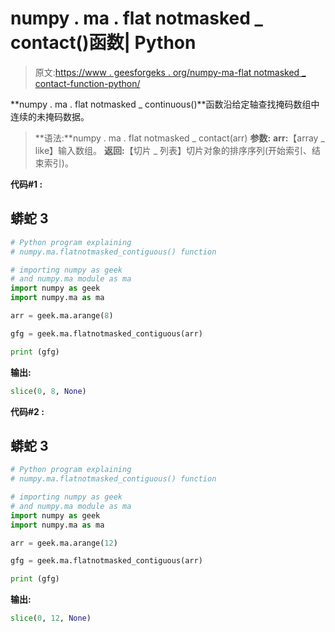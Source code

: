 # numpy . ma . flat notmasked _ contact()函数| Python

> 原文:[https://www . geesforgeks . org/numpy-ma-flat notmasked _ contact-function-python/](https://www.geeksforgeeks.org/numpy-ma-flatnotmasked_contiguous-function-python/)

**numpy . ma . flat notmasked _ continuous()**函数沿给定轴查找掩码数组中连续的未掩码数据。

> **语法:**numpy . ma . flat notmasked _ contact(arr)
> **参数:**
> **arr:**【array _ like】输入数组。
> **返回:**【切片 _ 列表】切片对象的排序序列(开始索引、结束索引)。

**代码#1 :**

## 蟒蛇 3

```py
# Python program explaining
# numpy.ma.flatnotmasked_contiguous() function

# importing numpy as geek 
# and numpy.ma module as ma
import numpy as geek
import numpy.ma as ma

arr = geek.ma.arange(8)

gfg = geek.ma.flatnotmasked_contiguous(arr)

print (gfg)
```

**输出:**

```py
slice(0, 8, None)
```

**代码#2 :**

## 蟒蛇 3

```py
# Python program explaining
# numpy.ma.flatnotmasked_contiguous() function

# importing numpy as geek 
# and numpy.ma module as ma
import numpy as geek
import numpy.ma as ma

arr = geek.ma.arange(12)

gfg = geek.ma.flatnotmasked_contiguous(arr)

print (gfg)
```

**输出:**

```py
slice(0, 12, None)
```